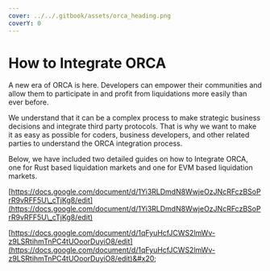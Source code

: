 ```yaml
---
cover: ../../.gitbook/assets/orca_heading.png
coverY: 0
---
```


# How to Integrate ORCA

A new era of ORCA is here. Developers can empower their communities and allow them to participate in and profit from liquidations more easily than ever before.

We understand that it can be a complex process to make strategic business decisions and integrate third party protocols. That is why we want to make it as easy as possible for coders, business developers, and other related parties to understand the ORCA integration process.&#x20;

Below, we have included two detailed guides on how to Integrate ORCA, one for Rust based liquidation markets and one for EVM based liquidation markets.

[https://docs.google.com/document/d/1Yi3RLDmdN8WwjeOzJNcRFczBSoPrR9vRFF5U\_cTjKg8/edit](https://docs.google.com/document/d/1Yi3RLDmdN8WwjeOzJNcRFczBSoPrR9vRFF5U\_cTjKg8/edit)

[https://docs.google.com/document/d/1qFyuHcfJCWS2lmWv-z9LSRtihmTnPC4tUOoorDuyiO8/edit](https://docs.google.com/document/d/1qFyuHcfJCWS2lmWv-z9LSRtihmTnPC4tUOoorDuyiO8/edit)&#x20;
